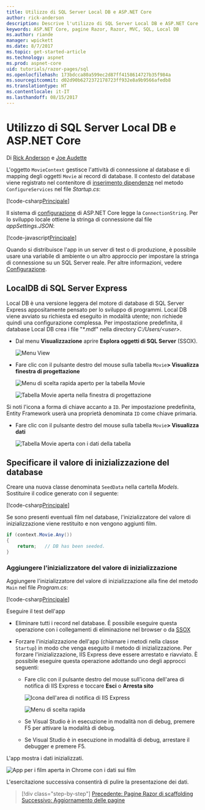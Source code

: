 ```yaml
---
title: Utilizzo di SQL Server Local DB e ASP.NET Core
author: rick-anderson
description: Descrive l'utilizzo di SQL Server Local DB e ASP.NET Core.
keywords: ASP.NET Core, pagine Razor, Razor, MVC, SQL, Local DB
ms.author: riande
manager: wpickett
ms.date: 8/7/2017
ms.topic: get-started-article
ms.technology: aspnet
ms.prod: aspnet-core
uid: tutorials/razor-pages/sql
ms.openlocfilehash: 173bdcca80a599ec2d87ff4158614727b35f984a
ms.sourcegitcommit: d02d90b6272372178723ff932e8a9b9566afedb8
ms.translationtype: HT
ms.contentlocale: it-IT
ms.lasthandoff: 08/15/2017
---
```

# <a name="working-with-sql-server-localdb-and-aspnet-core"></a>Utilizzo di SQL Server Local DB e ASP.NET Core

Di [Rick Anderson](https://twitter.com/RickAndMSFT) e [Joe Audette](https://twitter.com/joeaudette) 

L'oggetto `MovieContext` gestisce l'attività di connessione al database e di mapping degli oggetti `Movie` ai record di database. Il contesto del database viene registrato nel contenitore di [inserimento dipendenze](xref:fundamentals/dependency-injection) nel metodo `ConfigureServices` nel file *Startup.cs*:

[!code-csharp[Principale](razor-pages-start/sample/RazorPagesMovie/Startup.cs?name=snippet_ConfigureServices&highlight=6-7)]

Il sistema di [configurazione](xref:fundamentals/configuration) di ASP.NET Core legge la `ConnectionString`. Per lo sviluppo locale ottiene la stringa di connessione dal file *appSettings.JSON*:

[!code-javascript[Principale](razor-pages-start/sample/RazorPagesMovie/appsettings.json?highlight=2&range=8-10)]

Quando si distribuisce l'app in un server di test o di produzione, è possibile usare una variabile di ambiente o un altro approccio per impostare la stringa di connessione su un SQL Server reale. Per altre informazioni, vedere [Configurazione](xref:fundamentals/configuration).

## <a name="sql-server-express-localdb"></a>LocalDB di SQL Server Express

Local DB è una versione leggera del motore di database di SQL Server Express appositamente pensato per lo sviluppo di programmi. Local DB viene avviato su richiesta ed eseguito in modalità utente; non richiede quindi una configurazione complessa. Per impostazione predefinita, il database Local DB crea i file "\*.mdf" nella directory *C:/Users/\<user\>*.

<a name="ssox"></a>
* Dal menu **Visualizzazione** aprire **Esplora oggetti di SQL Server** (SSOX).

  ![Menu View](sql/_static/ssox.png)

* Fare clic con il pulsante destro del mouse sulla tabella `Movie`**> Visualizza finestra di progettazione**

  ![Menu di scelta rapida aperto per la tabella Movie](sql/_static/design.png)

  ![Tabella Movie aperta nella finestra di progettazione](sql/_static/dv.png)

Si noti l'icona a forma di chiave accanto a `ID`. Per impostazione predefinita, Entity Framework userà una proprietà denominata `ID` come chiave primaria.

* Fare clic con il pulsante destro del mouse sulla tabella `Movie`**> Visualizza dati**

  ![Tabella Movie aperta con i dati della tabella](sql/_static/vd22.png)

## <a name="seed-the-database"></a>Specificare il valore di inizializzazione del database

Creare una nuova classe denominata `SeedData` nella cartella *Models*. Sostituire il codice generato con il seguente:

[!code-csharp[Principale](razor-pages-start/sample/RazorPagesMovie/Models/SeedData.cs?name=snippet_1)]

Se sono presenti eventuali film nel database, l'inizializzatore del valore di inizializzazione viene restituito e non vengono aggiunti film.

```csharp
if (context.Movie.Any())
{
    return;   // DB has been seeded.
}
```
<a name="si"></a>
### <a name="add-the-seed-initializer"></a>Aggiungere l'inizializzatore del valore di inizializzazione

Aggiungere l'inizializzatore del valore di inizializzazione alla fine del metodo `Main` nel file *Program.cs*:

[!code-csharp[Principale](razor-pages-start/sample/RazorPagesMovie/Program.cs?highlight=6,17-32)]

Eseguire il test dell'app

* Eliminare tutti i record nel database. È possibile eseguire questa operazione con i collegamenti di eliminazione nel browser o da [SSOX](xref:tutorials/razor-pages/new-field#ssox)
* Forzare l'inizializzazione dell'app (chiamare i metodi nella classe `Startup`) in modo che venga eseguito il metodo di inizializzazione. Per forzare l'inizializzazione, IIS Express deve essere arrestato e riavviato. È possibile eseguire questa operazione adottando uno degli approcci seguenti:

  * Fare clic con il pulsante destro del mouse sull'icona dell'area di notifica di IIS Express e toccare **Esci** o **Arresta sito**

    ![Icona dell'area di notifica di IIS Express](../first-mvc-app/working-with-sql/_static/iisExIcon.png)

    ![Menu di scelta rapida](sql/_static/stopIIS.png)

   * Se Visual Studio è in esecuzione in modalità non di debug, premere F5 per attivare la modalità di debug.
   * Se Visual Studio è in esecuzione in modalità di debug, arrestare il debugger e premere F5.
   
L'app mostra i dati inizializzati.

![App per i film aperta in Chrome con i dati sui film](sql/_static/m55.png)

L'esercitazione successiva consentirà di pulire la presentazione dei dati.

>[!div class="step-by-step"]
[Precedente: Pagine Razor di scaffolding](xref:tutorials/razor-pages/page)   
[Successivo: Aggiornamento delle pagine](xref:tutorials/razor-pages/da1)
